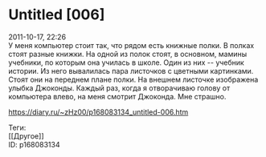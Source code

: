 Untitled [006]
===============

   
 2011-10-17, 22:26   
  У меня компьютер стоит так, что рядом есть книжные полки. В полках стоят разные книжки. На одной из полок стоят, в основном, мамины учебники, по которым она училась в школе. Один из них -- учебник истории. Из него вывалилась пара листочков с цветными картинками. Стоят они на переднем плане полки. На внешнем листочке изображена улыбка Джоконды. Каждый раз, когда я отворачиваю голову от компьютера влево, на меня смотрит Джоконда. Мне страшно.   
    
 <https://diary.ru/~zHz00/p168083134_untitled-006.htm>   
   
 Теги:   
 [[Другое]]   
 ID: p168083134